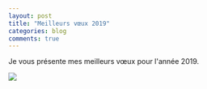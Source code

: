 ```yaml
---
layout: post
title: "Meilleurs vœux 2019"
categories: blog
comments: true
---
```


Je vous présente mes meilleurs vœux pour l'année 2019. 

![](https://github.com/homeostasie/bouquins/raw/master/_pics/blog/2021/new-year.gif)
